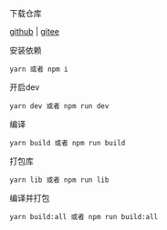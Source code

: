 下载仓库

[github](https://github.com/WangXueZhi/rayx-ui.git) | [gitee](https://gitee.com/GeBiLaoWan/rayx-ui-vue.git)


安装依赖
```
yarn 或者 npm i
```

开启dev
```
yarn dev 或者 npm run dev
```

编译
```
yarn build 或者 npm run build
```

打包库
```
yarn lib 或者 npm run lib
```

编译并打包
```
yarn build:all 或者 npm run build:all
```
